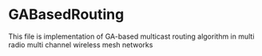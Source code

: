 # GABasedRouting
This file is implementation of GA-based multicast routing algorithm in multi radio multi channel wireless mesh networks
